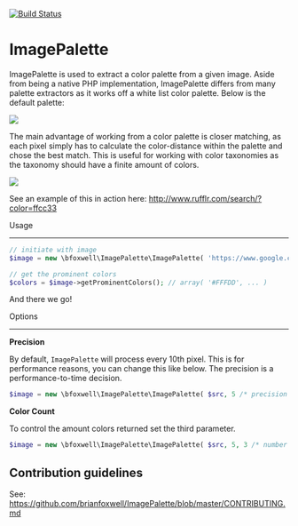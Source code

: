 [![Build Status](https://travis-ci.org/brianfoxwell/ImagePalette.png)](https://travis-ci.org/brianfoxwell/ImagePalette)


ImagePalette
===============

ImagePalette is used to extract a color palette from a given image. Aside from being a native PHP implementation, ImagePalette differs from many palette extractors as it works off a white list color palette. Below is the default palette:

![](https://dl.dropbox.com/u/238502/Captured/RUf54.png)

The main advantage of working from a color palette is closer matching, as each pixel simply has to calculate the color-distance within the palette and chose the best match. This is useful for working with color taxonomies as the taxonomy should have a finite amount of colors.

![](https://dl.dropbox.com/u/238502/Captured/HphVw.png)

See an example of this in action here: http://www.rufflr.com/search/?color=ffcc33

Usage
__________

```PHP
// initiate with image
$image = new \bfoxwell\ImagePalette\ImagePalette( 'https://www.google.co.uk/images/srpr/logo3w.png' );

// get the prominent colors
$colors = $image->getProminentColors(); // array( '#FFFDD', ... )
```

And there we go!

Options
__________

**Precision**

By default, `ImagePalette` will process every 10th pixel. This is for performance reasons, you can change this like below. The precision is a performance-to-time decision.

```PHP
$image = new \bfoxwell\ImagePalette\ImagePalette( $src, 5 /* precision */ );
```

**Color Count**

To control the amount colors returned set the third parameter.

```PHP
$image = new \bfoxwell\ImagePalette\ImagePalette( $src, 5, 3 /* number of colors to return */ );
```

## Contribution guidelines ##

See: https://github.com/brianfoxwell/ImagePalette/blob/master/CONTRIBUTING.md
